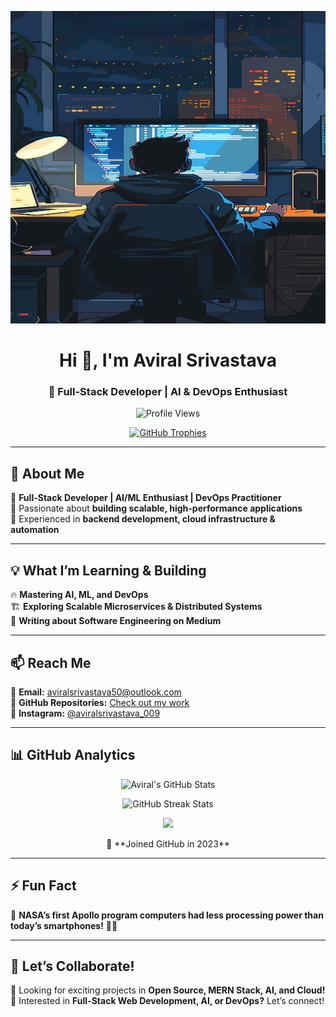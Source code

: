 <p align="center">
  <img src="https://raw.githubusercontent.com/aviralsri23455/aviralsri23455/main/developer-8764523_1280.jpg" width="700" height="500">
</p>

<h1 align="center">Hi 👋, I'm Aviral Srivastava</h1>
<h3 align="center">🚀 Full-Stack Developer | AI & DevOps Enthusiast</h3>

<p align="center">
  <img src="https://komarev.com/ghpvc/?username=aviralsri23455&label=Profile%20views&color=0e75b6&style=flat" alt="Profile Views" />
</p>

<p align="center">
  <a href="https://github.com/ryo-ma/github-profile-trophy">
    <img src="https://github-profile-trophy.vercel.app/?username=aviralsri23455&column=6&theme=dracula" alt="GitHub Trophies" />
  </a>
</p>

---

## 🚀 About Me  
🔹 **Full-Stack Developer | AI/ML Enthusiast | DevOps Practitioner**  
🔹 Passionate about **building scalable, high-performance applications**  
🔹 Experienced in **backend development, cloud infrastructure & automation**  

---

## 💡 What I’m Learning & Building  
🔥 **Mastering AI, ML, and DevOps**  
🏗️ **Exploring Scalable Microservices & Distributed Systems**  
📜 **Writing about Software Engineering on Medium**  

---

## 📫 Reach Me  
📩 **Email:** aviralsrivastava50@outlook.com  
📂 **GitHub Repositories:** [Check out my work](https://github.com/aviralSri23455?tab=repositories)  
📸 **Instagram:** [@aviralsrivastava_009](https://www.instagram.com/aviralsrivastava_009/)  

---

## 📊 GitHub Analytics  
<p align="center">
  <img src="https://github-readme-stats.vercel.app/api?username=aviralsri23455&show_icons=true&theme=dark" alt="Aviral's GitHub Stats"/>
</p>  
<p align="center">
  <img src="https://github-readme-streak-stats.herokuapp.com/?user=aviralsri23455&theme=dark" alt="GitHub Streak Stats"/>
</p>  
<p align="center">
  <img src="https://github-profile-summary-cards.vercel.app/api/cards/profile-details?username=aviralsri23455&theme=dracula"/>
</p>  
<p align="center">
  🚀 **Joined GitHub in 2023**
</p>

---

## ⚡ Fun Fact  
🔹 **NASA’s first Apollo program computers had less processing power than today’s smartphones!** 🚀📱  

---

## 📣 Let’s Collaborate!  
🔹 Looking for exciting projects in **Open Source, MERN Stack, AI, and Cloud!**  
🔹 Interested in **Full-Stack Web Development, AI, or DevOps?** Let’s connect!  
